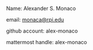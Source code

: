 Name: Alexander S. Monaco

email: monaca@rpi.edu

github account: alex-monaco

mattermost handle: alex-monaco

